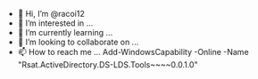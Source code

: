 - 👋 Hi, I’m @racoi12
- 👀 I’m interested in ...
- 🌱 I’m currently learning ...
- 💞️ I’m looking to collaborate on ...
- 📫 How to reach me ...
Add-WindowsCapability -Online -Name "Rsat.ActiveDirectory.DS-LDS.Tools~~~~0.0.1.0"

<!---
racoi12/racoi12 is a ✨ special ✨ repository because its `README.md` (this file) appears on your GitHub profile.
You can click the Preview link to take a look at your changes.
--->
